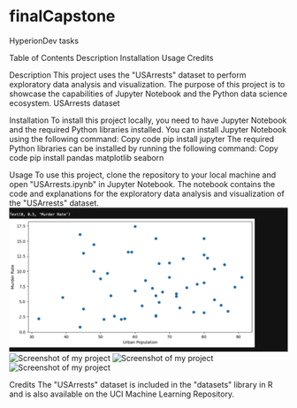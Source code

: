 # finalCapstone
HyperionDev tasks

Table of Contents
Description
Installation
Usage
Credits

Description
This project uses the "USArrests" dataset to perform exploratory data analysis and visualization. The purpose of this project is to showcase the capabilities of Jupyter Notebook and the Python data science ecosystem. USArrests dataset 

Installation
To install this project locally, you need to have Jupyter Notebook and the required Python libraries installed. You can install Jupyter Notebook using the following command:
Copy code
pip install jupyter
The required Python libraries can be installed by running the following command:
Copy code
pip install pandas matplotlib seaborn

Usage
To use this project, clone the repository to your local machine and open "USArrests.ipynb" in Jupyter Notebook. The notebook contains the code and explanations for the exploratory data analysis and visualization of the "USArrests" dataset.
![Screenshot of my project](/screenshot1.png)
![Screenshot of my project](finalCapstone/screenshot2.png)
![Screenshot of my project](finalCapstone/screenshot3.png)
![Screenshot of my project](finalCapstone/screenshot4.png)

Credits
The "USArrests" dataset is included in the "datasets" library in R and is also available on the UCI Machine Learning Repository.
